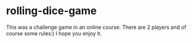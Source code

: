 # rolling-dice-game

This was a challenge game in an online course. There are 2 players and of course some rules:)
I hope you enjoy it.
